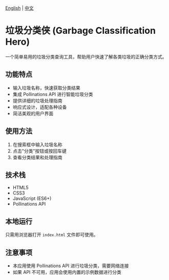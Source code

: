 [English](README_EN.md) | [中文](README.md)

# 垃圾分类侠 (Garbage Classification Hero)

一个简单易用的垃圾分类查询工具，帮助用户快速了解各类垃圾的正确分类方式。

## 功能特点

- 输入垃圾名称，快速获取分类结果
- 集成 Pollinations API 进行智能垃圾分类
- 提供详细的垃圾处理指南
- 响应式设计，适配各种设备
- 简洁美观的用户界面

## 使用方法

1. 在搜索框中输入垃圾名称
2. 点击"分类"按钮或按回车键
3. 查看分类结果和处理指南

## 技术栈

- HTML5
- CSS3
- JavaScript (ES6+)
- Pollinations API

## 本地运行

只需用浏览器打开 `index.html` 文件即可使用。

## 注意事项

- 本应用使用 Pollinations API 进行垃圾分类，需要网络连接
- 如果 API 不可用，应用会使用内置的示例数据进行分类

